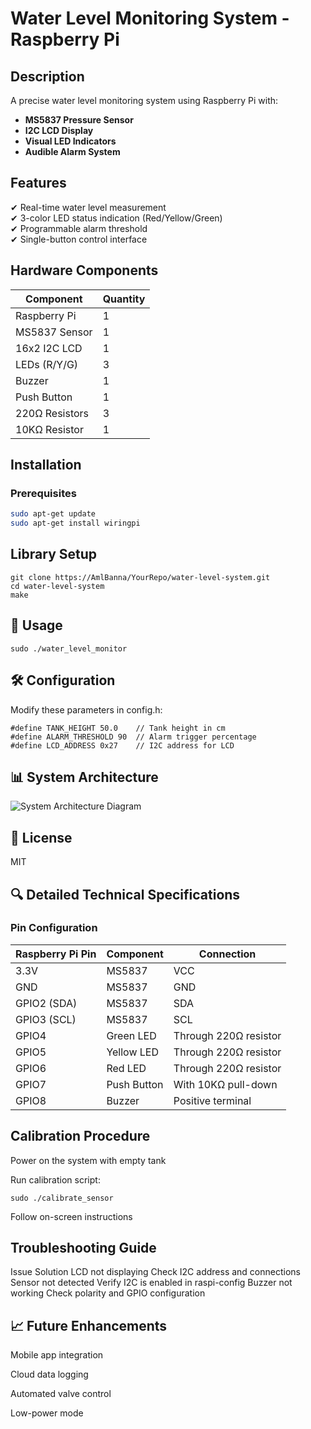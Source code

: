# Water Level Monitoring System - Raspberry Pi

## Description  
A precise water level monitoring system using Raspberry Pi with:  
- **MS5837 Pressure Sensor**  
- **I2C LCD Display**  
- **Visual LED Indicators**  
- **Audible Alarm System**  

## Features  
✔ Real-time water level measurement  
✔ 3-color LED status indication (Red/Yellow/Green)  
✔ Programmable alarm threshold  
✔ Single-button control interface  

## Hardware Components  
| Component | Quantity |  
|-----------|----------|  
| Raspberry Pi | 1 |  
| MS5837 Sensor | 1 |  
| 16x2 I2C LCD | 1 |  
| LEDs (R/Y/G) | 3 |  
| Buzzer | 1 |  
| Push Button | 1 |  
| 220Ω Resistors | 3 |  
| 10KΩ Resistor | 1 |  

## Installation  
### Prerequisites  
```bash  
sudo apt-get update  
sudo apt-get install wiringpi
```
## Library Setup
```
git clone https://AmlBanna/YourRepo/water-level-system.git
cd water-level-system
make
```
## 🚀 Usage
```
sudo ./water_level_monitor
```
## 🛠️ Configuration

Modify these parameters in config.h:

```
#define TANK_HEIGHT 50.0    // Tank height in cm
#define ALARM_THRESHOLD 90  // Alarm trigger percentage
#define LCD_ADDRESS 0x27    // I2C address for LCD
```
## 📊 System Architecture


![System Architecture Diagram](images/diagram_water_lvl.png)

## 📜 License
MIT

## 🔍 Detailed Technical Specifications

### Pin Configuration
| Raspberry Pi Pin | Component      | Connection               |
|------------------|----------------|--------------------------|
| 3.3V             | MS5837         | VCC                      |
| GND              | MS5837         | GND                      |
| GPIO2 (SDA)      | MS5837         | SDA                      |
| GPIO3 (SCL)      | MS5837         | SCL                      |
| GPIO4            | Green LED      | Through 220Ω resistor    |
| GPIO5            | Yellow LED     | Through 220Ω resistor    |
| GPIO6            | Red LED        | Through 220Ω resistor    |
| GPIO7            | Push Button    | With 10KΩ pull-down      |
| GPIO8            | Buzzer         | Positive terminal        |




## Calibration Procedure
Power on the system with empty tank

Run calibration script:

```
sudo ./calibrate_sensor
```
Follow on-screen instructions

## Troubleshooting Guide
Issue	Solution
LCD not displaying	Check I2C address and connections
Sensor not detected	Verify I2C is enabled in raspi-config
Buzzer not working	Check polarity and GPIO configuration


## 📈 Future Enhancements
Mobile app integration

Cloud data logging

Automated valve control

Low-power mode
